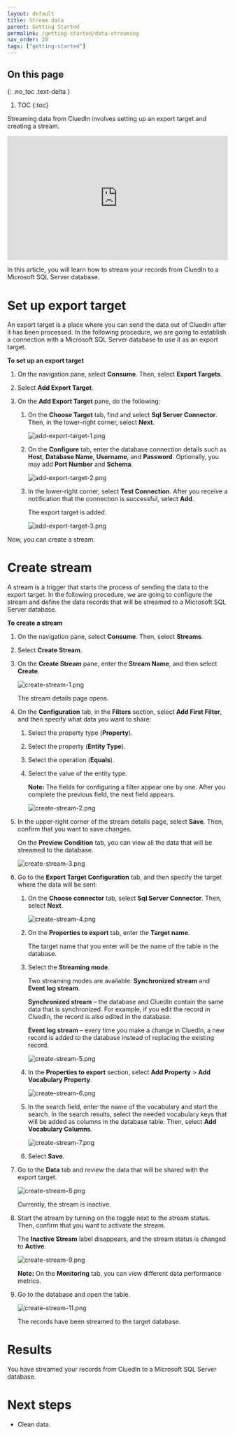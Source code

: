 ```yaml
---
layout: default
title: Stream data
parent: Getting Started
permalink: /getting-started/data-streaming
nav_order: 20
tags: ["getting-started"]
---
```

## On this page
{: .no_toc .text-delta }
1. TOC
{:toc}

Streaming data from CluedIn involves setting up an export target and creating a stream.

<div style="padding:56.25% 0 0 0;position:relative;">
<iframe src="https://player.vimeo.com/video/845327605?badge=0&amp;autopause=0&amp;player_id=0&amp;app_id=58479" frameborder="0" allow="autoplay; fullscreen; picture-in-picture" allowfullscreen style="position:absolute;top:0;left:0;width:100%;height:100%;" title="Getting started with data streaming in CluedIn"></iframe>
</div>

In this article, you will learn how to stream your records from CluedIn to a Microsoft SQL Server database.

# Set up export target

An export target is a place where you can send the data out of CluedIn after it has been processed. In the following procedure, we are going to establish a connection with a Microsoft SQL Server database to use it as an export target.

**To set up an export target**

1. On the navigation pane, select **Consume**. Then, select **Export Targets**.

1. Select **Add Export Target**.

1. On the **Add Export Target** pane, do the following:

    1. On the **Choose Target** tab, find and select **Sql Server Connector**. Then, in the lower-right corner, select **Next**.

        ![add-export-target-1.png](../../assets/images/getting-started/data-streaming/add-export-target-1.png)

    1. On the **Configure** tab, enter the database connection details such as **Host**, **Database Name**, **Username**, and **Password**. Optionally, you may add **Port Number** and **Schema**.

        ![add-export-target-2.png](../../assets/images/getting-started/data-streaming/add-export-target-2.png)

    1. In the lower-right corner, select **Test Connection**. After you receive a notification that the connection is successful, select **Add**.

        The export target is added.

        ![add-export-target-3.png](../../assets/images/getting-started/data-streaming/add-export-target-3.png)

Now, you can create a stream.

# Create stream

A stream is a trigger that starts the process of sending the data to the export target. In the following procedure, we are going to configure the stream and define the data records that will be streamed to a Microsoft SQL Server database.

**To create a stream**

1. On the navigation pane, select **Consume**. Then, select **Streams**. 

1. Select **Create Stream**.

1. On the **Create Stream** pane, enter the **Stream Name**, and then select **Create**.

    ![create-stream-1.png](../../assets/images/getting-started/data-streaming/create-stream-1.png)   

    The stream details page opens.

1. On the **Configuration** tab, in the **Filters** section, select **Add First Filter**, and then specify what data you want to share:

    1. Select the property type (**Property**). 

    1. Select the property (**Entity Type**).

    1. Select the operation (**Equals**).

    1. Select the value of the entity type.

        **Note:** The fields for configuring a filter appear one by one. After you complete the previous field, the next field appears.

        ![create-stream-2.png](../../assets/images/getting-started/data-streaming/create-stream-2.png)  

1. In the upper-right corner of the stream details page, select **Save**. Then, confirm that you want to save changes.

    On the **Preview Condition** tab, you can view all the data that will be streamed to the database.

    ![create-stream-3.png](../../assets/images/getting-started/data-streaming/create-stream-3.png)  

1. Go to the **Export Target Configuration** tab, and then specify the target where the data will be sent:

    1. On the **Choose connector** tab, select **Sql Server Connector**. Then, select **Next**.

        ![create-stream-4.png](../../assets/images/getting-started/data-streaming/create-stream-4.png)  

    1. On the **Properties to export** tab, enter the **Target name**.

        The target name that you enter will be the name of the table in the database.

    1. Select the **Streaming mode**.

        Two streaming modes are available: **Synchronized stream** and **Event log stream**.

        **Synchronized stream** – the database and CluedIn contain the same data that is synchronized. For example, if you edit the record in CluedIn, the record is also edited in the database. 

        **Event log stream** – every time you make a change in CluedIn, a new record is added to the database instead of replacing the existing record.

        ![create-stream-5.png](../../assets/images/getting-started/data-streaming/create-stream-5.png)  
  
    1. In the **Properties to export** section, select **Add Property** > **Add Vocabulary Property**.

        ![create-stream-6.png](../../assets/images/getting-started/data-streaming/create-stream-6.png)  

    1. In the search field, enter the name of the vocabulary and start the search. In the search results, select the needed vocabulary keys that will be added as columns in the database table. Then, select **Add Vocabulary Columns**.

        ![create-stream-7.png](../../assets/images/getting-started/data-streaming/create-stream-7.png)

    1. Select **Save**.

1. Go to the **Data** tab and review the data that will be shared with the export target.

    ![create-stream-8.png](../../assets/images/getting-started/data-streaming/create-stream-8.png)  

    Currently, the stream is inactive.

1. Start the stream by turning on the toggle next to the stream status. Then, confirm that you want to activate the stream.

    The **Inactive Stream** label disappears, and the stream status is changed to **Active**.

    ![create-stream-9.png](../../assets/images/getting-started/data-streaming/create-stream-9.png)  

    **Note:** On the **Monitoring** tab, you can view different data performance metrics.

1. Go to the database and open the table.

    ![create-stream-11.png](../../assets/images/getting-started/data-streaming/create-stream-11.png)  

    The records have been streamed to the target database.

# Results

You have streamed your records from CluedIn to a Microsoft SQL Server database.

# Next steps

- Clean data.